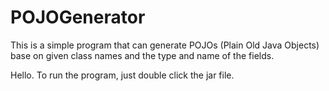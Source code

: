 POJOGenerator
=============

This is a simple program that can generate POJOs (Plain Old Java Objects) base on given class names and the type and name of the fields.

Hello. To run the program, just double click the jar file.
